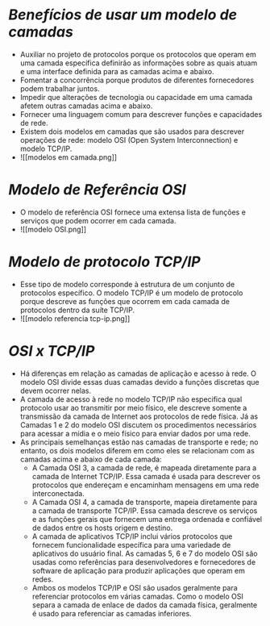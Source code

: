 # *Benefícios de usar um modelo de camadas*

- Auxiliar no projeto de protocolos porque os protocolos que operam em uma camada específica definirão as informações sobre as quais atuam e uma interface definida para as camadas acima e abaixo.
- Fomentar a concorrência porque produtos de diferentes fornecedores podem trabalhar juntos.
- Impedir que alterações de tecnologia ou capacidade em uma camada afetem outras camadas acima e abaixo.
- Fornecer uma linguagem comum para descrever funções e capacidades de rede.
- Existem dois modelos em camadas que são usados para descrever operações de rede: modelo OSI (Open System Interconnection) e modelo TCP/IP.
- ![[modelos em camada.png]]

# *Modelo de Referência OSI*

- O modelo de referência OSI fornece uma extensa lista de funções e serviços que podem ocorrer em cada camada.
- ![[modelo OSI.png]]

# *Modelo de protocolo TCP/IP*

- Esse tipo de modelo corresponde à estrutura de um conjunto de protocolos específico. O modelo TCP/IP é um modelo de protocolo porque descreve as funções que ocorrem em cada camada de protocolos dentro da suíte TCP/IP.
- ![[modelo referencia tcp-ip.png]]

# *OSI x TCP/IP*

- Há diferenças em relação as camadas de aplicação e acesso à rede. O modelo OSI divide essas duas camadas devido a funções discretas que devem ocorrer nelas. 
- A camada de acesso à rede no modelo TCP/IP não especifica qual protocolo usar ao transmitir por meio físico, ele descreve somente a transmissão da camada de Internet aos protocolos de rede física. Já as Camadas 1 e 2 do modelo OSI discutem os procedimentos necessários para acessar a mídia e o meio físico para enviar dados por uma rede.
- As principais semelhanças estão nas camadas de transporte e rede; no entanto, os dois modelos diferem em como eles se relacionam com as camadas acima e abaixo de cada camada:
	- A Camada OSI 3, a camada de rede, é mapeada diretamente para a camada de Internet TCP/IP. Essa camada é usada para descrever os protocolos que endereçam e encaminham mensagens em uma rede interconectada.
	- A Camada OSI 4, a camada de transporte, mapeia diretamente para a camada de transporte TCP/IP. Essa camada descreve os serviços e as funções gerais que fornecem uma entrega ordenada e confiável de dados entre os hosts origem e destino.
	- A camada de aplicativos TCP/IP inclui vários protocolos que fornecem funcionalidade específica para uma variedade de aplicativos do usuário final. As camadas 5, 6 e 7 do modelo OSI são usadas como referências para desenvolvedores e fornecedores de software de aplicação para produzir aplicações que operam em redes.
	- Ambos os modelos TCP/IP e OSI são usados geralmente para referenciar protocolos em várias camadas. Como o modelo OSI separa a camada de enlace de dados da camada física, geralmente é usado para referenciar as camadas inferiores.